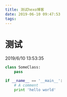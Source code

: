 ```yaml
---
title: 测试hexo博客
date: 2019-06-10 09:47:53
tags:
---
```

# 测试 #
2019/6/10 13:53:35
	
```python
class SomeClass:
    pass

if __name__ == '__main__':
    # A comment
    print 'hello world'
```